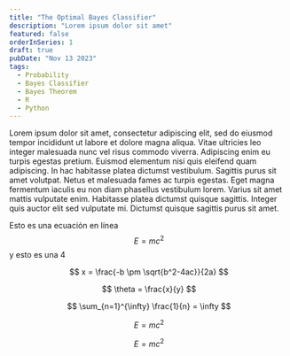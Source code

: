 ```yaml
---
title: "The Optimal Bayes Classifier"
description: "Lorem ipsum dolor sit amet"
featured: false
orderInSeries: 1
draft: true
pubDate: "Nov 13 2023"
tags:
  - Probability
  - Bayes Classifier
  - Bayes Theorem
  - R
  - Python
---
```


Lorem ipsum dolor sit amet, consectetur adipiscing elit, sed do eiusmod tempor incididunt ut labore et dolore magna aliqua. Vitae ultricies leo integer malesuada nunc vel risus commodo viverra. Adipiscing enim eu turpis egestas pretium. Euismod elementum nisi quis eleifend quam adipiscing. In hac habitasse platea dictumst vestibulum. Sagittis purus sit amet volutpat. Netus et malesuada fames ac turpis egestas. Eget magna fermentum iaculis eu non diam phasellus vestibulum lorem. Varius sit amet mattis vulputate enim. Habitasse platea dictumst quisque sagittis. Integer quis auctor elit sed vulputate mi. Dictumst quisque sagittis purus sit amet.

Esto es una ecuación en línea $$E=mc^2$$ y esto es una 4

$$
x = \frac{-b \pm \sqrt{b^2-4ac}}{2a}
$$ 


$$
\theta = \frac{x}{y}
$$

$$
\sum_{n=1}^{\infty} \frac{1}{n} = \infty
$$

$$
\begin{equation}
E = mc^2
\end{equation}
$$

$$
\begin{equation}
E = mc^2
\end{equation}
$$




